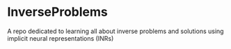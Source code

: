 # InverseProblems
A repo dedicated to learning all about inverse problems and solutions using implicit neural representations (INRs)
